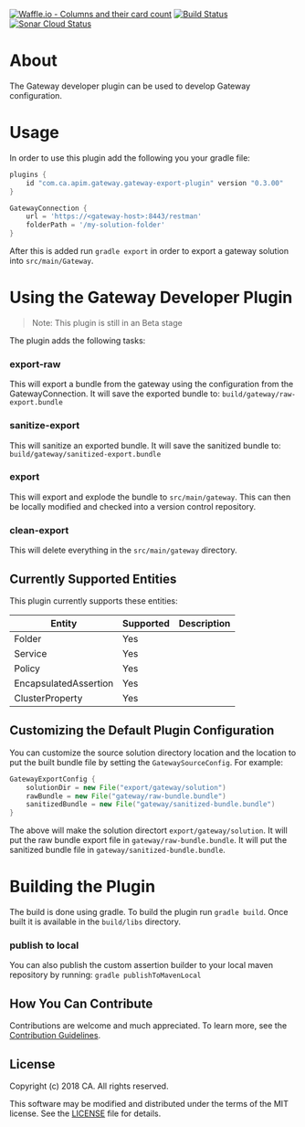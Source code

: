 [![Waffle.io - Columns and their card count](https://badge.waffle.io/ca-api-gateway/gateway-developer-plugin.svg?columns=all)](https://waffle.io/ca-api-gateway/gateway-developer-plugin)
[![Build Status](https://travis-ci.org/ca-api-gateway/gateway-export-plugin.svg?branch=master)](https://travis-ci.org/ca-api-gateway/gateway-export-plugin)
[![Sonar Cloud Status](https://sonarcloud.io/api/project_badges/measure?project=com.ca.apim.gateway%3Agateway-export-plugin&metric=alert_status)](https://sonarcloud.io/dashboard?id=com.ca.apim.gateway%3Agateway-export-plugin)

# About
The Gateway developer plugin can be used to develop Gateway configuration.

# Usage
In order to use this plugin add the following you your gradle file:

```groovy
plugins {
    id "com.ca.apim.gateway.gateway-export-plugin" version "0.3.00"
}

GatewayConnection {
    url = 'https://<gateway-host>:8443/restman'
    folderPath = '/my-solution-folder'
}
```
After this is added run `gradle export` in order to export a gateway solution into `src/main/Gateway`.

# Using the Gateway Developer Plugin
> Note: This plugin is still in an Beta stage

The plugin adds the following tasks:

### export-raw
This will export a bundle from the gateway using the configuration from the GatewayConnection. It will save the exported bundle to: `build/gateway/raw-export.bundle`

### sanitize-export
This will sanitize an exported bundle. It will save the sanitized bundle to: `build/gateway/sanitized-export.bundle`

### export
This will export and explode the bundle to `src/main/gateway`. This can then be locally modified and checked into a version control repository.

### clean-export
This will delete everything in the `src/main/gateway` directory.

## Currently Supported Entities
This plugin currently supports these entities:

Entity | Supported | Description
--- | --- | ---
Folder | Yes | 
Service | Yes | 
Policy | Yes |
EncapsulatedAssertion | Yes |
ClusterProperty | Yes |

## Customizing the Default Plugin Configuration
You can customize the source solution directory location and the location to put the built bundle file by setting the `GatewaySourceConfig`. For example:
```groovy
GatewayExportConfig {
    solutionDir = new File("export/gateway/solution")
    rawBundle = new File("gateway/raw-bundle.bundle")
    sanitizedBundle = new File("gateway/sanitized-bundle.bundle")
}
```
The above will make the solution directort `export/gateway/solution`. It will put the raw bundle export file in `gateway/raw-bundle.bundle`. It will put the sanitized bundle file in `gateway/sanitized-bundle.bundle`.
 
# Building the Plugin
The build is done using gradle. To build the plugin run ```gradle build```. Once built it is available in the `build/libs` directory. 

### publish to local
You can also publish the custom assertion builder to your local maven repository by running:
```gradle publishToMavenLocal```

## How You Can Contribute
Contributions are welcome and much appreciated. To learn more, see the [Contribution Guidelines][contributing].

## License

Copyright (c) 2018 CA. All rights reserved.

This software may be modified and distributed under the terms
of the MIT license. See the [LICENSE][license-link] file for details.


 [license-link]: /LICENSE
 [contributing]: /CONTRIBUTING.md
